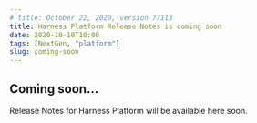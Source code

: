 ```yaml
---
# title: October 22, 2020, version 77113
title: Harness Platform Release Notes is coming soon
date: 2020-10-18T10:00
tags: [NextGen, "platform"]
slug: coming-soon
---
```


<!-- # October 22, 2022, version 77113 -->

## Coming soon...

Release Notes for Harness Platform will be available here soon.
